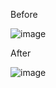 Before

![image](https://github.com/user-attachments/assets/c308937a-ba49-4fde-83fd-5bd6427e52ca)																			


After

![image](https://github.com/user-attachments/assets/9a7fdc39-14a1-47c9-bbe8-bcf8d98205fb)




